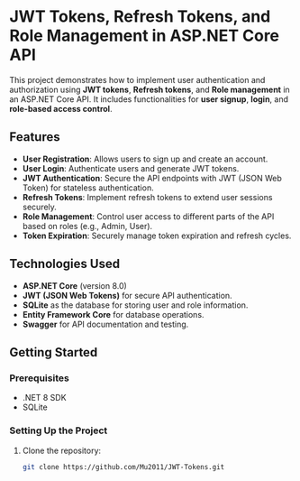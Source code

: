 # JWT Tokens, Refresh Tokens, and Role Management in ASP.NET Core API

This project demonstrates how to implement user authentication and authorization using **JWT tokens**, **Refresh tokens**, and **Role management** in an ASP.NET Core API. It includes functionalities for **user signup**, **login**, and **role-based access control**.

## Features

- **User Registration**: Allows users to sign up and create an account.
- **User Login**: Authenticate users and generate JWT tokens.
- **JWT Authentication**: Secure the API endpoints with JWT (JSON Web Token) for stateless authentication.
- **Refresh Tokens**: Implement refresh tokens to extend user sessions securely.
- **Role Management**: Control user access to different parts of the API based on roles (e.g., Admin, User).
- **Token Expiration**: Securely manage token expiration and refresh cycles.

## Technologies Used

- **ASP.NET Core** (version 8.0)
- **JWT (JSON Web Tokens)** for secure API authentication.
- **SQLite** as the database for storing user and role information.
- **Entity Framework Core** for database operations.
- **Swagger** for API documentation and testing.

## Getting Started

### Prerequisites

- .NET 8 SDK
- SQLite

### Setting Up the Project

1. Clone the repository:

   ```bash
   git clone https://github.com/Mu2011/JWT-Tokens.git
   ```
